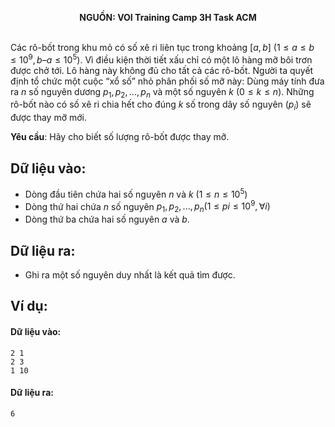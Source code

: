 **<center>NGUỒN: VOI Training Camp 3H  Task ACM</center>**
<br>

Các rô-bốt trong khu mỏ có số xê ri liên tục trong khoảng $[a, b]\ (1 ≤ a ≤ b ≤ 10^9, b – a  ≤ 10^5)$. Vì điều kiện thời tiết xấu chỉ có một lô hàng mỡ bôi trơn được chở tới. Lô hàng này không đủ cho tất cả các rô-bốt. Người ta quyết định tổ chức một cuộc “xổ số” nhỏ phân phối số mỡ này: Dùng máy tính đưa ra $n$ số nguyên dương $p_1, p_2, . . ., p_n$ và một số nguyên $k\ (0 ≤ k ≤ n)$. Những rô-bốt nào có số xê ri chia hết cho đúng $k$ số trong dãy số nguyên $(p_i)$ sẽ được thay mỡ mới.

**Yêu cầu**: Hãy cho biết số lượng rô-bốt được thay mỡ.

## Dữ liệu vào:
- Dòng đầu tiên chứa hai số nguyên $n$ và $k\ (1 ≤ n ≤ 10^5)$
- Dòng thứ hai chứa $n$ số nguyên  $p_1, p_2, . . ., p_n (1 ≤ pi ≤ 10^9, \forall i)$
- Dòng thứ ba chứa hai số nguyên $a$ và $b$.

## Dữ liệu ra:
- Ghi ra một số nguyên duy nhất là kết quả tìm được.

## Ví dụ:
#### Dữ liệu vào:
```
2 1
2 3
1 10
```

#### Dữ liệu ra:
```
6
```
